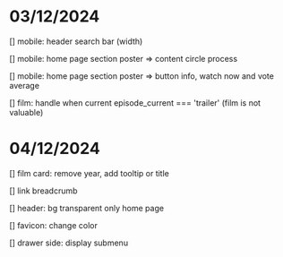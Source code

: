 # 03/12/2024

[] mobile: header search bar (width)

[] mobile: home page section poster => content circle process

[] mobile: home page section poster => button info, watch now and vote average

[] film: handle when current episode_current === 'trailer' (film is not valuable)

# 04/12/2024

[] film card: remove year, add tooltip or title

[] link breadcrumb

[] header: bg transparent only home page

[] favicon: change color

[] drawer side: display submenu
